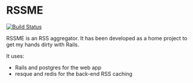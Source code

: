 RSSME
=====

[![Build Status](https://travis-ci.org/rroques/rssme.svg?branch=travis-ci-integration)](https://travis-ci.org/rroques/rssme)

RSSME is an RSS aggregator. It has been developed as a home project to get my hands dirty with Rails.

It uses:
* Rails and postgres for the web app
* resque and redis for the back-end RSS caching
